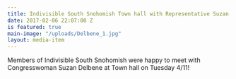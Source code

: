 ```yaml
---
title: Indivisible South Snohomish Town hall with Representative Suzan Delbene
date: 2017-02-06 22:07:00 Z
is featured: true
main-image: "/uploads/Delbene_1.jpg"
layout: media-item
---
```


Members of Indivisible South Snohomish were happy to meet with Congresswoman Suzan Delbene at Town hall on Tuesday 4/11!
